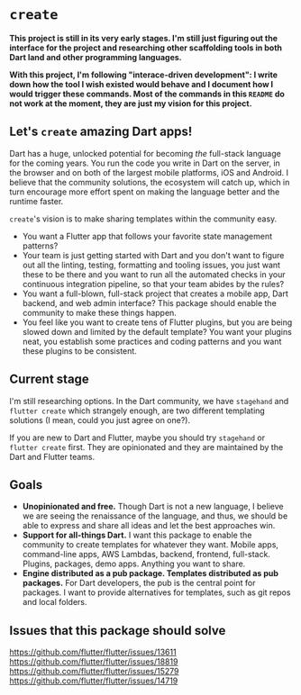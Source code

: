 # `create`

**This project is still in its very early stages. I'm still just figuring out the interface for the project and researching other scaffolding tools in both Dart land and other programming languages.**

**With this project, I'm following "interace-driven development": I write down how the tool I wish existed would behave and I document how I would trigger these commands. Most of the commands in this `README` do not work at the moment, they are just my vision for this project.**

## Let's `create` amazing Dart apps!

Dart has a huge, unlocked potential for becoming *the* full-stack language for the coming years. You run the code you write in Dart on the server, in the browser and on both of the largest mobile platforms, iOS and Android. I believe that the community solutions, the ecosystem will catch up, which in turn encourage more effort spent on making the language better and the runtime faster.

`create`'s vision is to make sharing templates within the community easy.

* You want a Flutter app that follows your favorite state management patterns?
* Your team is just getting started with Dart and you don't want to figure out all the linting, testing, formatting and tooling issues, you just want these to be there and you want to run all the automated checks in your continuous integration pipeline, so that your team abides by the rules?
* You want a full-blown, full-stack project that creates a mobile app, Dart backend, and web admin interface? This package should enable the community to make these things happen.
* You feel like you want to create tens of Flutter plugins, but you are being slowed down and limited by the default template? You want your plugins neat, you establish some practices and coding patterns and you want these plugins to be consistent.


## Current stage

I'm still researching options. In the Dart community, we have `stagehand` and `flutter create` which strangely enough, are two different templating solutions (I mean, could you just agree on one?).

If you are new to Dart and Flutter, maybe you should try `stagehand` or `flutter create` first. They are opinionated and they are maintained by the Dart and Flutter teams.

## Goals

* **Unopinionated and free.** Though Dart is not a new language, I believe we are seeing the renaissance of the language, and thus, we should be able to express and share all ideas and let the best approaches win.
* **Support for all-things Dart.** I want this package to enable the community to create templates for whatever they want. Mobile apps, command-line apps, AWS Lambdas, backend, frontend, full-stack. Plugins, packages, demo apps. Anything you want to share.
* **Engine distributed as a pub package. Templates distributed as pub packages.** For Dart developers, the pub is the central point for packages. I want to provide alternatives for templates, such as git repos and local folders.

## Issues that this package should solve

https://github.com/flutter/flutter/issues/13611
https://github.com/flutter/flutter/issues/18819
https://github.com/flutter/flutter/issues/15279
https://github.com/flutter/flutter/issues/14719
